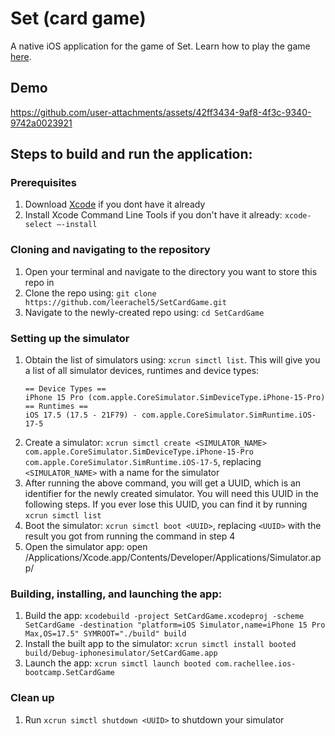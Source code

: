 # Set (card game)
A native iOS application for the game of Set. Learn how to play the game [here](https://en.wikipedia.org/wiki/Set_(card_game)).

## Demo

https://github.com/user-attachments/assets/42ff3434-9af8-4f3c-9340-9742a0023921

## Steps to build and run the application:

### Prerequisites
1. Download [Xcode](https://developer.apple.com/xcode/) if you dont have it already
2. Install Xcode Command Line Tools if you don't have it already: `xcode-select –-install`

### Cloning and navigating to the repository
1. Open your terminal and navigate to the directory you want to store this repo in
2. Clone the repo using: `git clone https://github.com/leerachel5/SetCardGame.git`
3. Navigate to the newly-created repo using: `cd SetCardGame`

### Setting up the simulator 
1. Obtain the list of simulators using: `xcrun simctl list`. This will give you a list of all simulator devices, runtimes and device types:
   ```
   == Device Types ==
   iPhone 15 Pro (com.apple.CoreSimulator.SimDeviceType.iPhone-15-Pro)
   == Runtimes ==
   iOS 17.5 (17.5 - 21F79) - com.apple.CoreSimulator.SimRuntime.iOS-17-5
   ```
3. Create a simulator: `xcrun simctl create <SIMULATOR_NAME> com.apple.CoreSimulator.SimDeviceType.iPhone-15-Pro com.apple.CoreSimulator.SimRuntime.iOS-17-5`, replacing `<SIMULATOR_NAME>` with a name for the simulator
4. After running the above command, you will get a UUID, which is an identifier for the newly created simulator. You will need this UUID in the following steps. If you ever lose this UUID, you can find it by running `xcrun simctl list`
5. Boot the simulator: `xcrun simctl boot <UUID>`, replacing `<UUID>` with the result you got from running the command in step 4
6. Open the simulator app: open /Applications/Xcode.app/Contents/Developer/Applications/Simulator.app/

### Building, installing, and launching the app:
1. Build the app: `xcodebuild -project SetCardGame.xcodeproj -scheme SetCardGame -destination "platform=iOS Simulator,name=iPhone 15 Pro Max,OS=17.5" SYMROOT="./build" build`
2. Install the built app to the simulator: `xcrun simctl install booted build/Debug-iphonesimulator/SetCardGame.app`
3. Launch the app: `xcrun simctl launch booted com.rachellee.ios-bootcamp.SetCardGame`

### Clean up
1. Run `xcrun simctl shutdown <UUID>` to shutdown your simulator
